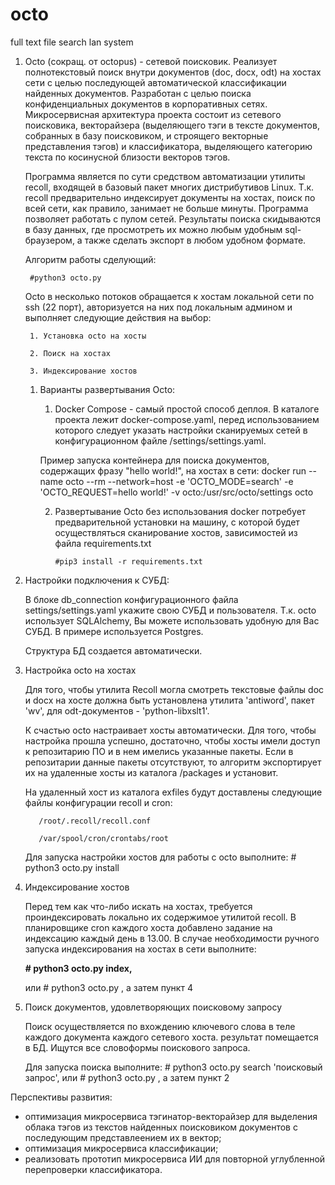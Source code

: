 # octo
full text file search lan system

1. Octo (сокращ. от octopus) - сетевой поисковик. Реализует полнотекстовый поиск внутри документов (doc, docx, odt) на хостах сети с целью последующей автоматической классификации найденных документов. Разработан с целью поиска конфиденциальных документов в корпоративных сетях. Микросервисная архитектура проекта состоит из сетевого поисковика, векторайзера (выделяющего тэги в тексте документов, собранных в базу поисковиком, и строящего векторные представления тэгов) и классификатора, выделяющего категорию текста по косинусной близости векторов тэгов.

    Программа является по сути средством автоматизации утилиты recoll, входящей в базовый пакет многих дистрибутивов Linux.
    Т.к. recoll предварительно индексирует документы на хостах, поиск по всей сети, как правило, занимает не больше минуты.
    Программа позволяет работать с пулом сетей. Результаты поиска скидываются в базу данных, где просмотреть их можно любым удобным sql-браузером, а также сделать экспорт в любом удобном формате.

    Алгоритм работы сделующий:

        #python3 octo.py

    Octo в несколько потоков обращается к хостам локальной сети по ssh (22 порт), авторизуется на них под локальным админом и выполняет следующие действия на выбор:

        1. Установка octo на хосты

        2. Поиск на хостах

        3. Индексирование хостов

   1. Варианты развертывания Octo:
      1. Docker Compose - самый простой способ деплоя. В каталоге проекта лежит docker-compose.yaml, перед использованием которого следует указать настройки сканируемых сетей в конфигурационном файле /settings/settings.yaml.

      Пример запуска контейнера для поиска документов, содержащих фразу "hello world!", на хостах в сети:
      docker run --name octo --rm --network=host -e 'OCTO_MODE=search' -e 'OCTO_REQUEST=hello world!' -v octo:/usr/src/octo/settings octo

      2. Развертывание Octo без использования docker потребует предварительной установки на машину, с которой будет осуществляться сканирование хостов, зависимостей из файла requirements.txt

             #pip3 install -r requirements.txt

2. Настройки подключения к СУБД:

    В блоке db_connection конфигурационного файла settings/settings.yaml укажите свою СУБД и пользователя.
    Т.к. octo использует SQLAlchemy, Вы можете использовать удобную для Вас СУБД. В примере используется Postgres.

    Структура БД создается автоматически.

3. Настройка octo на хостах

    Для того, чтобы утилита Recoll могла смотреть текстовые файлы doc и docx на хосте должна быть установлена утилита 'antiword', пакет 'wv', для odt-документов - 'python-libxslt1'.

    К счастью octo настраивает хосты автоматически. Для того, чтобы настройка прошла успешно, достаточно, чтобы хосты имели доступ к репозитарию ПО и в нем имелись указанные пакеты. Если в репозитарии данные пакеты отсутствуют, то алгоритм экспортирует их на удаленные хосты из каталога /packages и установит.

    На удаленный хост из каталога exfiles будут доставлены следующие файлы конфигурации recoll и cron:

          /root/.recoll/recoll.conf

          /var/spool/cron/crontabs/root

      Для запуска настройки хостов для работы с octo выполните: # python3 octo.py install

4. Индексирование хостов

    Перед тем как что-либо искать на хостах, требуется проиндексировать локально их содержимое утилитой recoll.
    В планировщике cron каждого хоста добавлено задание на индексацию каждый день в 13.00.
    В случае необходимости ручного запуска индексирования на хостах в сети выполните:

    **# python3 octo.py index,**

    или    # python3 octo.py , а затем пункт 4


6. Поиск документов, удовлетворяющих поисковому запросу

    Поиск осуществляется по вхождению ключевого слова в теле каждого документа каждого сетевого хоста. результат помещается в БД. Ищутся все словоформы поискового запроса.

      Для запуска поиска выполните: # python3 octo.py search 'поисковый запрос', или    # python3 octo.py , а затем пункт 2


  Перспективы развития:

   - оптимизация микросервиса тэгинатор-векторайзер для выделения облака тэгов из текстов найденных поисковиком документов с последующим представлеением их в вектор;
   - оптимизация микросервиса классификации;
   - реализовать прототип микросервиса ИИ для повторной углубленной перепроверки классификатора.


